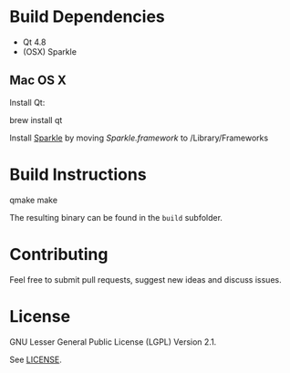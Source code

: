 # Build Dependencies

* Qt 4.8
* (OSX) Sparkle

## Mac OS X

Install Qt:

  brew install qt

Install [Sparkle](http://sparkle.andymatuschak.org/) by moving _Sparkle.framework_ to /Library/Frameworks

# Build Instructions

  qmake
  make

The resulting binary can be found in the ``build`` subfolder.

# Contributing

Feel free to submit pull requests, suggest new ideas and discuss issues.

# License

GNU Lesser General Public License (LGPL) Version 2.1.

See [LICENSE](LICENSE).


